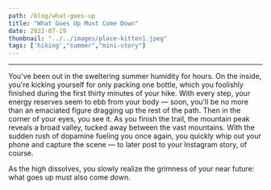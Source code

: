 ```yaml
---
path: /blog/what-goes-up
title: "What Goes Up Must Come Down"
date: 2022-07-19
thumbnail: "../../images/place-kitten1.jpeg"
tags: ['hiking',"summer","mini-story"]
---
```

---
  
You've been out in the sweltering summer humidity for hours. On the inside, you're kicking yourself for only packing one bottle, which you foolishly finished during the first thirty minutes of your hike. With every step, your energy reserves seem to ebb from your body &mdash; soon, you'll be no more than an emaciated figure dragging up the rest of the path. Then in the corner of your eyes, you see it. As you finish the trail, the mountain peak reveals a broad valley, tucked away between the vast mountains. With the sudden rush of dopamine fueling you once again, you quickly whip out your phone and capture the scene &mdash; to later post to your Instagram story, of course.

As the high dissolves, you slowly realize the grimness of your near future: what goes up must also come down.
